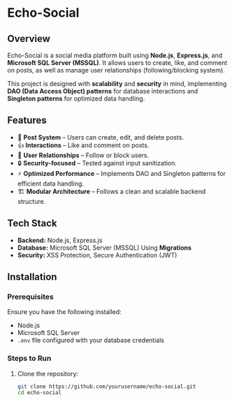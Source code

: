 # Echo-Social

## Overview
Echo-Social is a social media platform built using **Node.js**, **Express.js**, and **Microsoft SQL Server (MSSQL)**. It allows users to create, like, and comment on posts, as well as manage user relationships (following/blocking system).  

This project is designed with **scalability** and **security** in mind, implementing **DAO (Data Access Object) patterns** for database interactions and **Singleton patterns** for optimized data handling.

## Features
- 📝 **Post System** – Users can create, edit, and delete posts.  
- 👍 **Interactions** – Like and comment on posts.  
- 👥 **User Relationships** – Follow or block users.  
- 🔒 **Security-focused** – Tested against input sanitization.  
- ⚡ **Optimized Performance** – Implements DAO and Singleton patterns for efficient data handling.  
- 🏗 **Modular Architecture** – Follows a clean and scalable backend structure.  

## Tech Stack
- **Backend:** Node.js, Express.js  
- **Database:** Microsoft SQL Server (MSSQL) Using **Migrations**
- **Security:** XSS Protection, Secure Authentication (JWT) 

## Installation
### Prerequisites  
Ensure you have the following installed:  
- Node.js  
- Microsoft SQL Server  
- `.env` file configured with your database credentials  

### Steps to Run
1. Clone the repository:  
   ```sh
   git clone https://github.com/yourusername/echo-social.git
   cd echo-social
